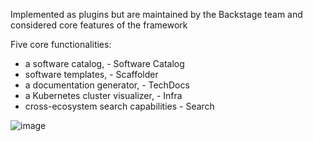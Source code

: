 Implemented as plugins but are maintained by the Backstage team and considered core features of the framework

Five core functionalities:

-   a software catalog,  - Software Catalog
-   software templates,  - Scaffolder
-   a documentation generator,  - TechDocs
-   a Kubernetes cluster visualizer,  -  Infra
-   cross-ecosystem search capabilities - Search

![image](https://user-images.githubusercontent.com/13553866/210216658-3ba679f1-ce68-4685-b9cc-d5cad5523c74.png)



